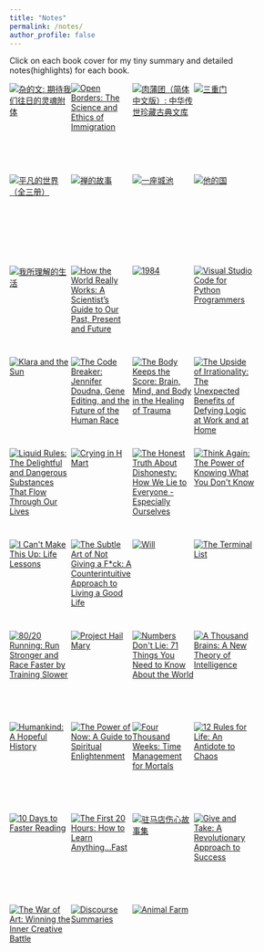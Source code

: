 ```yaml
---
title: "Notes"
permalink: /notes/
author_profile: false
---
```



Click on each book cover for my tiny summary and detailed notes(highlights) for each book. 


<!-- # 2022 -->

<!-- 

Put the newer one on top so that it will be in the same order as the Goodreads order. 

Read before 2022
----------------
Currently, two issues: 1) I don't see the static link for all books beyond the first 20 books; 2) Not sure how to display different years in this page. 

For issue 1). I can copy paste the link in the javascript part to get the complete list and save it to _notes.html. use print() in python to clean those escape strings. Save it to _notes_processed.html. Now I can use it to get all the books I want. Replace the picture size to the one used here: _S\w\d\d_ -> _SX98_

--------------------------------------------------
130 books on Aug 15, 2022 in _notes_processed.html
--------------------------------------------------

Updated Nov 1, 2022
/notes/the-war-of-art
/notes/肉蒲团
/notes/杂的文
/notes/open-borders

Updated Oct 13, 2022
- use grammarly to clean all my notes summary that had not been edited. 

It might be ok just to use grammarly to polish my writing

On Oct 13, 2022
/notes/first20hours
/notes/10-days-to-faster-reading
/notes/一座城池
/notes/禅的故事
/notes/animal-farm
/notes/驻马店伤心故事集
/notes/平凡的世界
/notes/三重门
/notes/give-and-take

Updated Aug 15, 2022
/notes/discourse-summaries

2022 Aug 
-----------

/notes/我所理解的生活
/notes/他的国
/notes/how-the-world-really-works

2022 july 
-----------

/notes/klara-and-the-sun
/notes/visual-studio-code-for-python-programmers
/notes/1984

2022 june 
-----------
/notes/the-upside-of-irrationality
/notes/the-body-keeps-the-score
/notes/the-code-breaker

2022 may 
-----------
/notes/crying-in-h-mart
/notes/liquid-rules


Edited Below
=============

2022 april 
-----------

/notes/think-again
/notes/i-can't-make-this-up
/notes/honest-truth
----------------------------------------
[Will - by Will Smith](/notes/will)
/notes/the-terminal-list
/notes/will
/notes/80_20-running
/notes/project-hail-mary
/notes/four-thousand-weeks.md
/notes/the-subtle-art-of-not-giving-a-f*ck

--------------------------------------------------------------------------------
1. [Numbers Don't Lie - by Vaclav Smil](/notes/numbers-don't-lie)

1. [A Thousand Brains - by Jeff Hawkins](/notes/a-thousand-brains)

1. [Humankind - by Rutger Bregman](/notes/humankind)

1. [The Power of Now - by Eckhart Tolle](/notes/the-power-of-now)

1. [12 Rules for Life - by Jordan B. Peterson](/notes/12-rules-for-life)


 -->

<style type="text/css" media="screen">
.gr_grid_container {
    /* customize grid container div here. eg: width: 500px; */
}

.gr_grid_book_container {
    /* customize book cover container div here */
    float: left;
    width: 108px;
    height: 160px;
    /* width: 147px;
    height: 240px; */
    padding: 0px 0px;
    overflow: hidden;
}
</style>


  <div class="gr_grid_container">
    <div class="gr_grid_book_container"><a title="杂的文: 期待我们往日的灵魂附体" rel="nofollow" href="/notes/杂的文"><img alt="杂的文: 期待我们往日的灵魂附体" border="0" src="https://i.gr-assets.com/images/S/compressed.photo.goodreads.com/books/1386913339l/19408348._SX98_.jpg" /></a> </div>
    <div class="gr_grid_book_container"><a title="Open Borders: The Science and Ethics of Immigration" rel="nofollow" href="/notes/open-borders"><img alt="Open Borders: The Science and Ethics of Immigration" border="0" src="https://i.gr-assets.com/images/S/compressed.photo.goodreads.com/books/1553580474l/42867903._SX98_.jpg" /></a> </div>
    <div class="gr_grid_book_container"><a title="肉蒲团（简体中文版）: 中华传世珍藏古典文库" rel="nofollow" href="/notes/肉蒲团"><img alt="肉蒲团（简体中文版）: 中华传世珍藏古典文库" border="0" src="https://i.gr-assets.com/images/S/compressed.photo.goodreads.com/books/1522092058l/39603749._SX98_.jpg" /></a> </div>
    <div class="gr_grid_book_container"><a title="三重门" rel="nofollow" href="/notes/三重门"><img alt="三重门" border="0" src="https://i.gr-assets.com/images/S/compressed.photo.goodreads.com/books/1360152266l/6514080._SX98_.jpg" /></a></div>
    <div class="gr_grid_book_container"><a title="平凡的世界（全三册）" rel="nofollow" href="/notes/平凡的世界"><img alt="平凡的世界（全三册）" border="0" src="https://i.gr-assets.com/images/S/compressed.photo.goodreads.com/books/1629938607l/12638370._SX98_.jpg" /></a></div>
    <div class="gr_grid_book_container"><a title="禅的故事(易中天说禅：半小时走进禅的前世今生。阐释禅之美、禅之奥。)" rel="nofollow" href="/notes/禅的故事"><img alt="禅的故事" border="0" src="https://i.gr-assets.com/images/S/compressed.photo.goodreads.com/books/1536598519l/41788141._SX98_.jpg" /></a></div>
    <div class="gr_grid_book_container"><a title="一座城池 (韩寒文集)" rel="nofollow" href="/notes/一座城池"><img alt="一座城池" border="0" src="https://i.gr-assets.com/images/S/compressed.photo.goodreads.com/books/1385629647l/19016496._SX98_.jpg" /></a></div>
    <div class="gr_grid_book_container"><a title="他的国" rel="nofollow" href="/notes/他的国"><img alt="他的国" border="0" src="https://i.gr-assets.com/images/S/compressed.photo.goodreads.com/books/1373367257l/18171758._SX98_.jpg" /></a></div>
    <div class="gr_grid_book_container"><a title="我所理解的生活" rel="nofollow" href="/notes/我所理解的生活"><img alt="我所理解的生活" border="0" src="https://i.gr-assets.com/images/S/compressed.photo.goodreads.com/books/1385654751l/19024336._SX98_.jpg" /></a></div>
    <div class="gr_grid_book_container"><a title="How the World Really Works: A Scientist’s Guide to Our Past, Present and Future" rel="nofollow" href="/notes/how-the-world-really-works"><img alt="How the World Really Works: A Scientist’s Guide to Our Past, Present and Future" border="0" src="https://i.gr-assets.com/images/S/compressed.photo.goodreads.com/books/1641444915l/56587388._SX98_.jpg" /></a></div>
    <div class="gr_grid_book_container"><a title="1984" rel="nofollow" href="/notes/1984"><img alt="1984" border="0" src="https://i.gr-assets.com/images/S/compressed.photo.goodreads.com/books/1532714506l/40961427._SX98_.jpg" /></a> </div>
    <div class="gr_grid_book_container"><a title="Visual Studio Code for Python Programmers" rel="nofollow" href="/notes/visual-studio-code-for-python-programmers"><img alt="Visual Studio Code for Python Programmers" border="0" src="https://i.gr-assets.com/images/S/compressed.photo.goodreads.com/books/1623118657l/55895023._SX98_.jpg" /></a> </div>
    <div class="gr_grid_book_container"><a title="Klara and the Sun" rel="nofollow" href="/notes/klara-and-the-sun"><img alt="Klara and the Sun" border="0" src="https://i.gr-assets.com/images/S/compressed.photo.goodreads.com/books/1603206535l/54120408._SX98_.jpg" /></a> </div>
    <div class="gr_grid_book_container"><a title="The Code Breaker: Jennifer Doudna, Gene Editing, and the Future of the Human Race" rel="nofollow" href="/notes/the-code-breaker"><img alt="The Code Breaker: Jennifer Doudna, Gene Editing, and the Future of the Human Race" border="0" src="https://i.gr-assets.com/images/S/compressed.photo.goodreads.com/books/1610894755l/54968118._SX98_.jpg" /></a> </div>
    <div class="gr_grid_book_container"><a title="The Body Keeps the Score: Brain, Mind, and Body in the Healing of Trauma" rel="nofollow" href="/notes/the-body-keeps-the-score"><img alt="The Body Keeps the Score: Brain, Mind, and Body in the Healing of Trauma" border="0" src="https://i.gr-assets.com/images/S/compressed.photo.goodreads.com/books/1594559067l/18693771._SX98_.jpg" /></a> </div>
    <div class="gr_grid_book_container"><a title="The Upside of Irrationality: The Unexpected Benefits of Defying Logic at Work and at Home" rel="nofollow" href="/notes/the-upside-of-irrationality"><img alt="The Upside of Irrationality: The Unexpected Benefits of Defying Logic at Work and at Home" border="0" src="https://i.gr-assets.com/images/S/compressed.photo.goodreads.com/books/1268511997l/7815744._SX98_.jpg" /></a> </div>
    <div class="gr_grid_book_container"><a title="Liquid Rules: The Delightful and Dangerous Substances That Flow Through Our Lives" rel="nofollow" href="/notes/liquid-rules"><img alt="Liquid Rules: The Delightful and Dangerous Substances That Flow Through Our Lives" border="0" src="https://i.gr-assets.com/images/S/compressed.photo.goodreads.com/books/1519637292l/35721140._SX98_.jpg" /></a> </div>
    <div class="gr_grid_book_container"><a title="Crying in H Mart" rel="nofollow" href="/notes/crying-in-h-mart"><img alt="Crying in H Mart" border="0" src="https://i.gr-assets.com/images/S/compressed.photo.goodreads.com/books/1601937850l/54814676._SX98_.jpg" /></a> </div>
    <div class="gr_grid_book_container"><a title="The Honest Truth About Dishonesty: How We Lie to Everyone - Especially Ourselves" rel="nofollow" href="/notes/honest-truth"><img alt="The Honest Truth About Dishonesty: How We Lie to Everyone - Especially Ourselves" border="0" src="https://i.gr-assets.com/images/S/compressed.photo.goodreads.com/books/1331070373l/13426114._SX98_.jpg" /></a></div>
    <div class="gr_grid_book_container"><a title="Think Again: The Power of Knowing What You Don't Know" rel="nofollow" href="/notes/think-again"><img alt="Think Again: The Power of Knowing What You Don't Know" border="0" src="https://i.gr-assets.com/images/S/compressed.photo.goodreads.com/books/1602574232l/55539565._SX98_.jpg" /></a></div>
    <div class="gr_grid_book_container"><a title="I Can't Make This Up: Life Lessons" rel="nofollow" href="/notes/i-can't-make-this-up"><img alt="I Can't Make This Up: Life Lessons" border="0" src="https://i.gr-assets.com/images/S/compressed.photo.goodreads.com/books/1493503674l/33347428._SX98_.jpg" /></a></div>
    <div class="gr_grid_book_container"><a title="The Subtle Art of Not Giving a F*ck: A Counterintuitive Approach to Living a Good Life" rel="nofollow" href="/notes/the-subtle-art-of-not-giving-a-f*ck"><img alt="The Subtle Art of Not Giving a F*ck: A Counterintuitive Approach to Living a Good Life" border="0" src="https://i.gr-assets.com/images/S/compressed.photo.goodreads.com/books/1465761302l/28257707._SX98_.jpg" /></a></div>
    <div class="gr_grid_book_container"><a title="Will" rel="nofollow" href="/notes/will"><img alt="Will" border="0" src="https://i.gr-assets.com/images/S/compressed.photo.goodreads.com/books/1624126289l/58375739._SX98_.jpg" /></a></div>
    <div class="gr_grid_book_container"><a title="The Terminal List (Terminal List, #1)" rel="nofollow" href="/notes/the-terminal-list"><img alt="The Terminal List" border="0" src="https://i.gr-assets.com/images/S/compressed.photo.goodreads.com/books/1520163970l/35297106._SX98_.jpg" /></a></div>
    <div class="gr_grid_book_container"><a title="80/20 Running: Run Stronger and Race Faster by Training Slower" rel="nofollow" href="/notes/80_20-running"><img alt="80/20 Running: Run Stronger and Race Faster by Training Slower" border="0" src="https://i.gr-assets.com/images/S/compressed.photo.goodreads.com/books/1398027298l/20821042._SX98_.jpg" /></a></div>
    <div class="gr_grid_book_container"><a title="Project Hail Mary" rel="nofollow" href="/notes/project-hail-mary"><img alt="Project Hail Mary" border="0" src="https://i.gr-assets.com/images/S/compressed.photo.goodreads.com/books/1597695864l/54493401._SX98_.jpg" /></a></div>
    <div class="gr_grid_book_container"><a title="Numbers Don't Lie: 71 Things You Need to Know About the World" rel="nofollow" href="/notes/numbers-don't-lie"><img alt="Numbers Don't Lie: 71 Things You Need to Know About the World" border="0" src="https://i.gr-assets.com/images/S/compressed.photo.goodreads.com/books/1598804527l/50705179._SX98_.jpg" /></a></div>
    <div class="gr_grid_book_container"><a title="A Thousand Brains: A New Theory of Intelligence" rel="nofollow" href="/notes/a-thousand-brains"><img alt="A Thousand Brains: A New Theory of Intelligence" border="0" src="https://i.gr-assets.com/images/S/compressed.photo.goodreads.com/books/1609237769l/54503521._SX98_.jpg" /></a></div>
    <div class="gr_grid_book_container"><a title="Humankind: A Hopeful History" rel="nofollow" href="/notes/humankind"><img alt="Humankind: A Hopeful History" border="0" src="https://i.gr-assets.com/images/S/compressed.photo.goodreads.com/books/1577251406l/52879286._SX98_.jpg" /></a></div>
    <div class="gr_grid_book_container"><a title="The Power of Now: A Guide to Spiritual Enlightenment" rel="nofollow" href="/notes/the-power-of-now"><img alt="The Power of Now: A Guide to Spiritual Enlightenment" border="0" src="https://i.gr-assets.com/images/S/compressed.photo.goodreads.com/books/1386925535l/6708._SX98_.jpg" /></a></div>
    <div class="gr_grid_book_container"><a title="Four Thousand Weeks: Time Management for Mortals" rel="nofollow" href="/notes/four-thousand-weeks"><img alt="Four Thousand Weeks: Time Management for Mortals" border="0" src="https://i.gr-assets.com/images/S/compressed.photo.goodreads.com/books/1627425434l/54785515._SX98_.jpg" /></a></div>
    <div class="gr_grid_book_container"><a title="12 Rules for Life: An Antidote to Chaos" rel="nofollow" href="/notes/12-rules-for-life"><img alt="12 Rules for Life: An Antidote to Chaos" border="0" src="https://i.gr-assets.com/images/S/compressed.photo.goodreads.com/books/1512705866l/30257963._SX98_.jpg" /></a></div>
    <div class="gr_grid_book_container"><a title="10 Days to Faster Reading" rel="nofollow" href="/notes/10-days-to-faster-reading"><img alt="10 Days to Faster Reading" border="0" src="https://i.gr-assets.com/images/S/compressed.photo.goodreads.com/books/1441860089l/227552._SX98_.jpg" /></a></div>
    <div class="gr_grid_book_container"><a title="The First 20 Hours: How to Learn Anything...Fast" rel="nofollow" href="/notes/first20hours"><img alt="The First 20 Hours: How to Learn Anything...Fast" border="0" src="https://i.gr-assets.com/images/S/compressed.photo.goodreads.com/books/1364771935l/16158493._SX98_.jpg" /></a></div>
    <div class="gr_grid_book_container"><a title="驻马店伤心故事集" rel="nofollow" href="/notes/驻马店伤心故事集"><img alt="驻马店伤心故事集" border="0" src="https://i.gr-assets.com/images/S/compressed.photo.goodreads.com/books/1538612328l/42142336._SX98_.jpg" /></a></div>
    <div class="gr_grid_book_container"><a title="Give and Take: A Revolutionary Approach to Success" rel="nofollow" href="/notes/give-and-take"><img alt="Give and Take: A Revolutionary Approach to Success" border="0" src="https://i.gr-assets.com/images/S/compressed.photo.goodreads.com/books/1356136579l/16158498._SX98_.jpg" /></a></div>
<!--     <div class="gr_grid_book_container"><a title="Atomic Habits: An Easy &amp; Proven Way to Build Good Habits &amp; Break Bad Ones" rel="nofollow" href="https://www.goodreads.com/review/show/4363062287?utm_medium=api&amp;utm_source=grid_widget"><img alt="Atomic Habits: An Easy &amp; Proven Way to Build Good Habits &amp; Break Bad Ones" border="0" src="https://i.gr-assets.com/images/S/compressed.photo.goodreads.com/books/1655988385l/40121378._SX98_.jpg" /></a></div> -->
<!--     <div class="gr_grid_book_container"><a title="1000 Years of Joys and Sorrows: A Memoir" rel="nofollow" href="https://www.goodreads.com/review/show/4345277958?utm_medium=api&amp;utm_source=grid_widget"><img alt="1000 Years of Joys and Sorrows: A Memoir" border="0" src="https://i.gr-assets.com/images/S/compressed.photo.goodreads.com/books/1629112907l/57423429._SX98_.jpg" /></a></div> -->
<!--     <div class="gr_grid_book_container"><a title="Can't Hurt Me: Master Your Mind and Defy the Odds" rel="nofollow" href="https://www.goodreads.com/review/show/4240150534?utm_medium=api&amp;utm_source=grid_widget"><img alt="Can't Hurt Me: Master Your Mind and Defy the Odds" border="0" src="https://i.gr-assets.com/images/S/compressed.photo.goodreads.com/books/1536184191l/41721428._SX98_.jpg" /></a></div> -->
<!--     <div class="gr_grid_book_container"><a title="Influence: The Psychology of Persuasion" rel="nofollow" href="https://www.goodreads.com/review/show/4162774474?utm_medium=api&amp;utm_source=grid_widget"><img alt="Influence: The Psychology of Persuasion" border="0" src="https://i.gr-assets.com/images/S/compressed.photo.goodreads.com/books/1391026083l/28815._SX98_.jpg" /></a></div> -->
<!--     <div class="gr_grid_book_container"><a title="Stories of Your Life and Others" rel="nofollow" href="https://www.goodreads.com/review/show/4053548042?utm_medium=api&amp;utm_source=grid_widget"><img alt="Stories of Your Life and Others" border="0" src="https://i.gr-assets.com/images/S/compressed.photo.goodreads.com/books/1356138316l/223380._SX98_.jpg" /></a></div> -->
<!--     <div class="gr_grid_book_container"><a title="The School of Life: An Emotional Education" rel="nofollow" href="https://www.goodreads.com/review/show/4121710706?utm_medium=api&amp;utm_source=grid_widget"><img alt="The School of Life: An Emotional Education" border="0" src="https://i.gr-assets.com/images/S/compressed.photo.goodreads.com/books/1568273715l/43264830._SX98_.jpg" /></a></div> -->
<!--     <div class="gr_grid_book_container"><a title="Outliers: The Story of Success" rel="nofollow" href="https://www.goodreads.com/review/show/2822582309?utm_medium=api&amp;utm_source=grid_widget"><img alt="Outliers: The Story of Success" border="0" src="https://i.gr-assets.com/images/S/compressed.photo.goodreads.com/books/1344266315l/3228917._SX98_.jpg" /></a></div> -->
<!--     <div class="gr_grid_book_container"><a title="Think Like a Monk: Train Your Mind for Peace and Purpose Every Day" rel="nofollow" href="https://www.goodreads.com/review/show/4246485945?utm_medium=api&amp;utm_source=grid_widget"><img alt="Think Like a Monk: Train Your Mind for Peace and Purpose Every Day" border="0" src="https://i.gr-assets.com/images/S/compressed.photo.goodreads.com/books/1600432716l/51942513._SX98_.jpg" /></a></div> -->
<!--     <div class="gr_grid_book_container"><a title="Poor Charlie's Almanack: The Wit and Wisdom of Charles T. Munger" rel="nofollow" href="https://www.goodreads.com/review/show/3079013775?utm_medium=api&amp;utm_source=grid_widget"><img alt="Poor Charlie's Almanack: The Wit and Wisdom of Charles T. Munger" border="0" src="https://i.gr-assets.com/images/S/compressed.photo.goodreads.com/books/1387744370l/944652._SX98_.jpg" /></a></div> -->
<!--     <div class="gr_grid_book_container"><a title="Rich Dad, Poor Dad" rel="nofollow" href="https://www.goodreads.com/review/show/4129652508?utm_medium=api&amp;utm_source=grid_widget"><img alt="Rich Dad, Poor Dad" border="0" src="https://i.gr-assets.com/images/S/compressed.photo.goodreads.com/books/1388211242l/69571._SX98_.jpg" /></a></div> -->
<!--     <div class="gr_grid_book_container"><a title="The Greatest Salesman in the World" rel="nofollow" href="https://www.goodreads.com/review/show/3856191568?utm_medium=api&amp;utm_source=grid_widget"><img alt="The Greatest Salesman in the World" border="0" src="https://i.gr-assets.com/images/S/compressed.photo.goodreads.com/books/1631968328l/356896._SX98_.jpg" /></a></div> -->
<!--     <div class="gr_grid_book_container"><a title="How to Think More About Sex" rel="nofollow" href="https://www.goodreads.com/review/show/4113872608?utm_medium=api&amp;utm_source=grid_widget"><img alt="How to Think More About Sex" border="0" src="https://i.gr-assets.com/images/S/compressed.photo.goodreads.com/books/1339001940l/13696016._SX98_.jpg" /></a></div> -->
    <div class="gr_grid_book_container"><a title="The War of Art: Winning the Inner Creative Battle" rel="nofollow" href="/notes/the-war-of-art"><img alt="The War of Art: Winning the Inner Creative Battle" border="0" src="https://i.gr-assets.com/images/S/compressed.photo.goodreads.com/books/1574272133l/1319._SX98_.jpg" /></a></div>
<!--     <div class="gr_grid_book_container"><a title="The Emperor of All Maladies: A Biography of Cancer" rel="nofollow" href="https://www.goodreads.com/review/show/3847909815?utm_medium=api&amp;utm_source=grid_widget"><img alt="The Emperor of All Maladies: A Biography of Cancer" border="0" src="https://i.gr-assets.com/images/S/compressed.photo.goodreads.com/books/1280771091l/7170627._SX98_.jpg" /></a></div> -->
<!--     <div class="gr_grid_book_container"><a title="Open" rel="nofollow" href="https://www.goodreads.com/review/show/3123025281?utm_medium=api&amp;utm_source=grid_widget"><img alt="Open" border="0" src="https://i.gr-assets.com/images/S/compressed.photo.goodreads.com/books/1320520930l/6480781._SX98_.jpg" /></a></div> -->
<!--     <div class="gr_grid_book_container"><a title="丰乳肥臀" rel="nofollow" href="https://www.goodreads.com/review/show/3977121037?utm_medium=api&amp;utm_source=grid_widget"><img alt="丰乳肥臀" border="0" src="https://i.gr-assets.com/images/S/compressed.photo.goodreads.com/books/1385300316l/18928476._SX98_.jpg" /></a></div> -->
<!--     <div class="gr_grid_book_container"><a title="围城" rel="nofollow" href="https://www.goodreads.com/review/show/3944610225?utm_medium=api&amp;utm_source=grid_widget"><img alt="围城" border="0" src="https://i.gr-assets.com/images/S/compressed.photo.goodreads.com/books/1551882097l/29847852._SX98_.jpg" /></a></div> -->
<!--     <div class="gr_grid_book_container"><a title="边城" rel="nofollow" href="https://www.goodreads.com/review/show/3902312525?utm_medium=api&amp;utm_source=grid_widget"><img alt="边城" border="0" src="https://i.gr-assets.com/images/S/compressed.photo.goodreads.com/books/1385595066l/19010215._SX98_.jpg" /></a></div> -->
<!--     <div class="gr_grid_book_container"><a title="The TB12 Method: How to Achieve a Lifetime of Sustained Peak Performance" rel="nofollow" href="https://www.goodreads.com/review/show/3886278283?utm_medium=api&amp;utm_source=grid_widget"><img alt="The TB12 Method: How to Achieve a Lifetime of Sustained Peak Performance" border="0" src="https://i.gr-assets.com/images/S/compressed.photo.goodreads.com/books/1505829459l/35612723._SX98_.jpg" /></a></div> -->
<!--     <div class="gr_grid_book_container"><a title="增广贤文" rel="nofollow" href="https://www.goodreads.com/review/show/3874670139?utm_medium=api&amp;utm_source=grid_widget"><img alt="增广贤文" border="0" src="https://i.gr-assets.com/images/S/compressed.photo.goodreads.com/books/1385567034l/19003933._SX98_.jpg" /></a></div> -->
<!--     <div class="gr_grid_book_container"><a title="金瓶梅（崇祯本·完整版）（精心校对·排版简洁）（套装两册）" rel="nofollow" href="https://www.goodreads.com/review/show/3866811635?utm_medium=api&amp;utm_source=grid_widget"><img alt="金瓶梅（崇祯本·完整版）（精心校对·排版简洁）（套装两册）" border="0" src="https://i.gr-assets.com/images/S/compressed.photo.goodreads.com/books/1515154787l/37832172._SX98_.jpg" /></a></div> -->
<!--     <div class="gr_grid_book_container"><a title="Greenlights" rel="nofollow" href="https://www.goodreads.com/review/show/3811320509?utm_medium=api&amp;utm_source=grid_widget"><img alt="Greenlights" border="0" src="https://i.gr-assets.com/images/S/compressed.photo.goodreads.com/books/1604281659l/52838315._SX98_.jpg" /></a></div> -->
<!--     <div class="gr_grid_book_container"><a title="Good Economics for Hard Times: Better Answers to Our Biggest Problems" rel="nofollow" href="https://www.goodreads.com/review/show/3462016538?utm_medium=api&amp;utm_source=grid_widget"><img alt="Good Economics for Hard Times: Better Answers to Our Biggest Problems" border="0" src="https://i.gr-assets.com/images/S/compressed.photo.goodreads.com/books/1562348201l/51014619._SX98_SY75_.jpg" /></a></div> -->
<!--     <div class="gr_grid_book_container"><a title="&quot;Surely You're Joking, Mr. Feynman!&quot;: Adventures of a Curious Character" rel="nofollow" href="https://www.goodreads.com/review/show/3811152084?utm_medium=api&amp;utm_source=grid_widget"><img alt="&quot;Surely You're Joking, Mr. Feynman!&quot;: Adventures of a Curious Character" border="0" src="https://i.gr-assets.com/images/S/compressed.photo.goodreads.com/books/1504936953l/35167685._SX98_.jpg" /></a></div> -->
<!--     <div class="gr_grid_book_container"><a title="活着 (余华作品)" rel="nofollow" href="https://www.goodreads.com/review/show/3791390629?utm_medium=api&amp;utm_source=grid_widget"><img alt="活着" border="0" src="https://i.gr-assets.com/images/S/compressed.photo.goodreads.com/books/1458534471l/29564310._SX98_.jpg" /></a></div> -->
<!--     <div class="gr_grid_book_container"><a title="A Promised Land" rel="nofollow" href="https://www.goodreads.com/review/show/3779014527?utm_medium=api&amp;utm_source=grid_widget"><img alt="A Promised Land" border="0" src="https://i.gr-assets.com/images/S/compressed.photo.goodreads.com/books/1600357110l/55361205._SX98_.jpg" /></a></div> -->
<!--     <div class="gr_grid_book_container"><a title="Bird by Bird: Some Instructions on Writing and Life" rel="nofollow" href="https://www.goodreads.com/review/show/3000686291?utm_medium=api&amp;utm_source=grid_widget"><img alt="Bird by Bird: Some Instructions on Writing and Life" border="0" src="https://i.gr-assets.com/images/S/compressed.photo.goodreads.com/books/1631772636l/12543._SX98_.jpg" /></a></div> -->
<!--     <div class="gr_grid_book_container"><a title="The Magic of Thinking Big" rel="nofollow" href="https://www.goodreads.com/review/show/3592473918?utm_medium=api&amp;utm_source=grid_widget"><img alt="The Magic of Thinking Big" border="0" src="https://i.gr-assets.com/images/S/compressed.photo.goodreads.com/books/1404632064l/759945._SX98_.jpg" /></a></div> -->
<!--     <div class="gr_grid_book_container"><a title="The Diamond Sutra" rel="nofollow" href="https://www.goodreads.com/review/show/3535785698?utm_medium=api&amp;utm_source=grid_widget"><img alt="The Diamond Sutra" border="0" src="https://i.gr-assets.com/images/S/compressed.photo.goodreads.com/books/1388361143l/144254._SX98_.jpg" /></a></div> -->
<!--     <div class="gr_grid_book_container"><a title="The Heart Sutra" rel="nofollow" href="https://www.goodreads.com/review/show/3535786777?utm_medium=api&amp;utm_source=grid_widget"><img alt="The Heart Sutra" border="0" src="https://i.gr-assets.com/images/S/compressed.photo.goodreads.com/books/1438830733l/325115._SX98_.jpg" /></a></div> -->
<!--     <div class="gr_grid_book_container"><a title="A Concise Guide to Macroeconomics" rel="nofollow" href="https://www.goodreads.com/review/show/3354557924?utm_medium=api&amp;utm_source=grid_widget"><img alt="A Concise Guide to Macroeconomics" border="0" src="https://i.gr-assets.com/images/S/compressed.photo.goodreads.com/books/1351663820l/464415._SX98_.jpg" /></a></div> -->
<!--     <div class="gr_grid_book_container"><a title="Money Walks 会走路的钱（下）: 普通人家十年一千万理财实录" rel="nofollow" href="https://www.goodreads.com/review/show/3291673316?utm_medium=api&amp;utm_source=grid_widget"><img alt="Money Walks 会走路的钱（下）: 普通人家十年一千万理财实录" border="0" src="https://i.gr-assets.com/images/S/compressed.photo.goodreads.com/books/1580682608l/50914453._SX98_.jpg" /></a></div> -->
<!--     <div class="gr_grid_book_container"><a title="Money Walks 会走路的钱（上）: 普通人家十年一千万理财实录" rel="nofollow" href="https://www.goodreads.com/review/show/3291672262?utm_medium=api&amp;utm_source=grid_widget"><img alt="Money Walks 会走路的钱（上）: 普通人家十年一千万理财实录" border="0" src="https://i.gr-assets.com/images/S/compressed.photo.goodreads.com/books/1580682629l/50914465._SX98_.jpg" /></a></div> -->
<!--     <div class="gr_grid_book_container"><a title="Nonviolent Communication: A Language of Life" rel="nofollow" href="https://www.goodreads.com/review/show/3252494155?utm_medium=api&amp;utm_source=grid_widget"><img alt="Nonviolent Communication: A Language of Life" border="0" src="https://i.gr-assets.com/images/S/compressed.photo.goodreads.com/books/1386925124l/71730._SX98_.jpg" /></a></div> -->
<!--     <div class="gr_grid_book_container"><a title="Will My Cat Eat My Eyeballs? Big Questions from Tiny Mortals About Death" rel="nofollow" href="https://www.goodreads.com/review/show/3229850753?utm_medium=api&amp;utm_source=grid_widget"><img alt="Will My Cat Eat My Eyeballs? Big Questions from Tiny Mortals About Death" border="0" src="https://i.gr-assets.com/images/S/compressed.photo.goodreads.com/books/1554396038l/43785830._SX98_.jpg" /></a></div> -->
<!--     <div class="gr_grid_book_container"><a title="Humans of New York: Stories" rel="nofollow" href="https://www.goodreads.com/review/show/3183103882?utm_medium=api&amp;utm_source=grid_widget"><img alt="Humans of New York: Stories" border="0" src="https://i.gr-assets.com/images/S/compressed.photo.goodreads.com/books/1430176879l/24019187._SX98_.jpg" /></a></div> -->
<!--     <div class="gr_grid_book_container"><a title="Humans of New York" rel="nofollow" href="https://www.goodreads.com/review/show/3085043595?utm_medium=api&amp;utm_source=grid_widget"><img alt="Humans of New York" border="0" src="https://i.gr-assets.com/images/S/compressed.photo.goodreads.com/books/1384184910l/17287009._SX98_.jpg" /></a></div> -->
<!--     <div class="gr_grid_book_container"><a title="Tribe of Mentors: Short Life Advice from the Best in the World" rel="nofollow" href="https://www.goodreads.com/review/show/3085343205?utm_medium=api&amp;utm_source=grid_widget"><img alt="Tribe of Mentors: Short Life Advice from the Best in the World" border="0" src="https://i.gr-assets.com/images/S/compressed.photo.goodreads.com/books/1504838177l/36200111._SX98_.jpg" /></a></div> -->
<!--     <div class="gr_grid_book_container"><a title="Meditations" rel="nofollow" href="https://www.goodreads.com/review/show/3056500102?utm_medium=api&amp;utm_source=grid_widget"><img alt="Meditations" border="0" src="https://i.gr-assets.com/images/S/compressed.photo.goodreads.com/books/1421618636l/30659._SX98_.jpg" /></a></div> -->
<!--     <div class="gr_grid_book_container"><a title="Bad Blood: Secrets and Lies in a Silicon Valley Startup" rel="nofollow" href="https://www.goodreads.com/review/show/2633736063?utm_medium=api&amp;utm_source=grid_widget"><img alt="Bad Blood: Secrets and Lies in a Silicon Valley Startup" border="0" src="https://i.gr-assets.com/images/S/compressed.photo.goodreads.com/books/1523311515l/37976541._SX98_.jpg" /></a></div> -->
<!--     <div class="gr_grid_book_container"><a title="Digital Minimalism: Choosing a Focused Life in a Noisy World" rel="nofollow" href="https://www.goodreads.com/review/show/2879917246?utm_medium=api&amp;utm_source=grid_widget"><img alt="Digital Minimalism: Choosing a Focused Life in a Noisy World" border="0" src="https://i.gr-assets.com/images/S/compressed.photo.goodreads.com/books/1549433350l/40672036._SX98_.jpg" /></a></div> -->
<!--     <div class="gr_grid_book_container"><a title="Becoming" rel="nofollow" href="https://www.goodreads.com/review/show/2873866846?utm_medium=api&amp;utm_source=grid_widget"><img alt="Becoming" border="0" src="https://i.gr-assets.com/images/S/compressed.photo.goodreads.com/books/1528206996l/38746485._SX98_.jpg" /></a></div> -->
<!--     <div class="gr_grid_book_container"><a title="The Noble Eightfold Path: Way to the End of Suffering" rel="nofollow" href="https://www.goodreads.com/review/show/2866199956?utm_medium=api&amp;utm_source=grid_widget"><img alt="The Noble Eightfold Path: Way to the End of Suffering" border="0" src="https://i.gr-assets.com/images/S/compressed.photo.goodreads.com/books/1328838260l/973368._SX98_.jpg" /></a></div> -->
<!--     <div class="gr_grid_book_container"><a title="Deep Work: Rules for Focused Success in a Distracted World" rel="nofollow" href="https://www.goodreads.com/review/show/2236967388?utm_medium=api&amp;utm_source=grid_widget"><img alt="Deep Work: Rules for Focused Success in a Distracted World" border="0" src="https://i.gr-assets.com/images/S/compressed.photo.goodreads.com/books/1447957962l/25744928._SX98_.jpg" /></a></div> -->
<!--     <div class="gr_grid_book_container"><a title="How to Be a Bawse: A Guide to Conquering Life" rel="nofollow" href="https://www.goodreads.com/review/show/2204742380?utm_medium=api&amp;utm_source=grid_widget"><img alt="How to Be a Bawse: A Guide to Conquering Life" border="0" src="https://i.gr-assets.com/images/S/compressed.photo.goodreads.com/books/1475608021l/31202835._SX98_.jpg" /></a></div> -->
<!--     <div class="gr_grid_book_container"><a title="Educated" rel="nofollow" href="https://www.goodreads.com/review/show/2615266788?utm_medium=api&amp;utm_source=grid_widget"><img alt="Educated" border="0" src="https://i.gr-assets.com/images/S/compressed.photo.goodreads.com/books/1506026635l/35133922._SX98_.jpg" /></a></div> -->
<!--     <div class="gr_grid_book_container"><a title="I'll Be Gone in the Dark" rel="nofollow" href="https://www.goodreads.com/review/show/2615215068?utm_medium=api&amp;utm_source=grid_widget"><img alt="I'll Be Gone in the Dark" border="0" src="https://i.gr-assets.com/images/S/compressed.photo.goodreads.com/books/1499177121l/35271190._SX98_.jpg" /></a></div> --> 
    <div class="gr_grid_book_container"><a title="Discourse Summaries" rel="nofollow" href="/notes/discourse-summaries"><img alt="Discourse Summaries" border="0" src="https://i.gr-assets.com/images/S/compressed.photo.goodreads.com/books/1348456310l/1263497._SX98_.jpg" /></a></div>
<!--     <div class="gr_grid_book_container"><a title="Mostly Harmless Econometrics: An Empiricist's Companion" rel="nofollow" href="https://www.goodreads.com/review/show/2686646765?utm_medium=api&amp;utm_source=grid_widget"><img alt="Mostly Harmless Econometrics: An Empiricist's Companion" border="0" src="https://i.gr-assets.com/images/S/compressed.photo.goodreads.com/books/1347325339l/3388277._SX98_.jpg" /></a></div> -->
<!--     <div class="gr_grid_book_container"><a title="Age of Ambition: Chasing Fortune, Truth, and Faith in the New China" rel="nofollow" href="https://www.goodreads.com/review/show/2635391500?utm_medium=api&amp;utm_source=grid_widget"><img alt="Age of Ambition: Chasing Fortune, Truth, and Faith in the New China" border="0" src="https://i.gr-assets.com/images/S/compressed.photo.goodreads.com/books/1418113377l/18490568._SX98_.jpg" /></a></div> -->
<!--     <div class="gr_grid_book_container"><a title="The Mamba Mentality: How I Play" rel="nofollow" href="https://www.goodreads.com/review/show/2634978896?utm_medium=api&amp;utm_source=grid_widget"><img alt="The Mamba Mentality: How I Play" border="0" src="https://i.gr-assets.com/images/S/compressed.photo.goodreads.com/books/1527633702l/40230101._SX98_.jpg" /></a></div> -->
<!--     <div class="gr_grid_book_container"><a title="Leonardo da Vinci" rel="nofollow" href="https://www.goodreads.com/review/show/2155874221?utm_medium=api&amp;utm_source=grid_widget"><img alt="Leonardo da Vinci" border="0" src="https://i.gr-assets.com/images/S/compressed.photo.goodreads.com/books/1523543570l/34684622._SX98_.jpg" /></a></div> -->
<!--     <div class="gr_grid_book_container"><a title="The Selfish Gene" rel="nofollow" href="https://www.goodreads.com/review/show/2202965562?utm_medium=api&amp;utm_source=grid_widget"><img alt="The Selfish Gene" border="0" src="https://i.gr-assets.com/images/S/compressed.photo.goodreads.com/books/1366758096l/61535._SX98_.jpg" /></a></div> -->
<!--     <div class="gr_grid_book_container"><a title="21 Lessons for the 21st Century" rel="nofollow" href="https://www.goodreads.com/review/show/2571611322?utm_medium=api&amp;utm_source=grid_widget"><img alt="21 Lessons for the 21st Century" border="0" src="https://i.gr-assets.com/images/S/compressed.photo.goodreads.com/books/1564577305l/38820046._SX98_.jpg" /></a></div> -->
<!--     <div class="gr_grid_book_container"><a title="The Innovators: How a Group of Hackers, Geniuses and Geeks Created the Digital Revolution" rel="nofollow" href="https://www.goodreads.com/review/show/2447582396?utm_medium=api&amp;utm_source=grid_widget"><img alt="The Innovators: How a Group of Hackers, Geniuses and Geeks Created the Digital Revolution" border="0" src="https://i.gr-assets.com/images/S/compressed.photo.goodreads.com/books/1410191571l/21856367._SX98_.jpg" /></a></div> -->
<!--     <div class="gr_grid_book_container"><a title="Benjamin Franklin: An American Life" rel="nofollow" href="https://www.goodreads.com/review/show/2004938059?utm_medium=api&amp;utm_source=grid_widget"><img alt="Benjamin Franklin: An American Life" border="0" src="https://i.gr-assets.com/images/S/compressed.photo.goodreads.com/books/1630510455l/10883._SX98_.jpg" /></a></div> -->
<!--     <div class="gr_grid_book_container"><a title="Einstein: His Life and Universe" rel="nofollow" href="https://www.goodreads.com/review/show/2004938022?utm_medium=api&amp;utm_source=grid_widget"><img alt="Einstein: His Life and Universe" border="0" src="https://i.gr-assets.com/images/S/compressed.photo.goodreads.com/books/1328011405l/10884._SX98_.jpg" /></a></div> -->
<!--     <div class="gr_grid_book_container"><a title="Ry's Git Tutorial" rel="nofollow" href="https://www.goodreads.com/review/show/2374269648?utm_medium=api&amp;utm_source=grid_widget"><img alt="Ry's Git Tutorial" border="0" src="https://i.gr-assets.com/images/S/compressed.photo.goodreads.com/books/1437820681l/23951943._SX98_.jpg" /></a></div> -->
<!--     <div class="gr_grid_book_container"><a title="What I Talk About When I Talk About Running" rel="nofollow" href="https://www.goodreads.com/review/show/2270445830?utm_medium=api&amp;utm_source=grid_widget"><img alt="What I Talk About When I Talk About Running" border="0" src="https://i.gr-assets.com/images/S/compressed.photo.goodreads.com/books/1473397159l/2195464._SX98_.jpg" /></a></div> -->
<!--     <div class="gr_grid_book_container"><a title="Hamilton: The Revolution" rel="nofollow" href="https://www.goodreads.com/review/show/1886858437?utm_medium=api&amp;utm_source=grid_widget"><img alt="Hamilton: The Revolution" border="0" src="https://i.gr-assets.com/images/S/compressed.photo.goodreads.com/books/1473778525l/27804653._SX98_.jpg" /></a></div> -->
<!--     <div class="gr_grid_book_container"><a title="Scrappy Little Nobody" rel="nofollow" href="https://www.goodreads.com/review/show/1886853966?utm_medium=api&amp;utm_source=grid_widget"><img alt="Scrappy Little Nobody" border="0" src="https://i.gr-assets.com/images/S/compressed.photo.goodreads.com/books/1469410391l/29868610._SX98_.jpg" /></a></div> -->
<!--     <div class="gr_grid_book_container"><a title="A Life in Parts" rel="nofollow" href="https://www.goodreads.com/review/show/2230306393?utm_medium=api&amp;utm_source=grid_widget"><img alt="A Life in Parts" border="0" src="https://i.gr-assets.com/images/S/compressed.photo.goodreads.com/books/1476030398l/29868612._SX98_.jpg" /></a></div> -->
<!--     <div class="gr_grid_book_container"><a title="The Three-Body Problem (Remembrance of Earth’s Past #1)" rel="nofollow" href="https://www.goodreads.com/review/show/2227525698?utm_medium=api&amp;utm_source=grid_widget"><img alt="The Three-Body Problem" border="0" src="https://i.gr-assets.com/images/S/compressed.photo.goodreads.com/books/1415428227l/20518872._SX98_.jpg" /></a></div> -->
<!--     <div class="gr_grid_book_container"><a title="Homo Deus: A History of Tomorrow" rel="nofollow" href="https://www.goodreads.com/review/show/2218433059?utm_medium=api&amp;utm_source=grid_widget"><img alt="Homo Deus: A History of Tomorrow" border="0" src="https://i.gr-assets.com/images/S/compressed.photo.goodreads.com/books/1468760805l/31138556._SX98_.jpg" /></a></div> -->
<!--     <div class="gr_grid_book_container"><a title="Sapiens: A Brief History of Humankind" rel="nofollow" href="https://www.goodreads.com/review/show/2203268010?utm_medium=api&amp;utm_source=grid_widget"><img alt="Sapiens: A Brief History of Humankind" border="0" src="https://i.gr-assets.com/images/S/compressed.photo.goodreads.com/books/1595674533l/23692271._SX98_.jpg" /></a></div> -->
<!--     <div class="gr_grid_book_container"><a title="The Sense of Style: The Thinking Person's Guide to Writing in the 21st Century" rel="nofollow" href="https://www.goodreads.com/review/show/1569718434?utm_medium=api&amp;utm_source=grid_widget"><img alt="The Sense of Style: The Thinking Person's Guide to Writing in the 21st Century" border="0" src="https://i.gr-assets.com/images/S/compressed.photo.goodreads.com/books/1396671354l/20821371._SX98_.jpg" /></a></div> -->
    <div class="gr_grid_book_container"><a title="Animal Farm" rel="nofollow" href="/notes/animal-farm"><img alt="Animal Farm" border="0" src="https://i.gr-assets.com/images/S/compressed.photo.goodreads.com/books/1424037542l/7613._SX98_.jpg" /></a></div>
<!--     <div class="gr_grid_book_container"><a title="Hold Me Tight: Seven Conversations for a Lifetime of Love" rel="nofollow" href="https://www.goodreads.com/review/show/2152941033?utm_medium=api&amp;utm_source=grid_widget"><img alt="Hold Me Tight: Seven Conversations for a Lifetime of Love" border="0" src="https://i.gr-assets.com/images/S/compressed.photo.goodreads.com/books/1390365978l/2153780._SX98_.jpg" /></a></div> -->
<!--     <div class="gr_grid_book_container"><a title="Daniel's Running Formula" rel="nofollow" href="https://www.goodreads.com/review/show/1995986957?utm_medium=api&amp;utm_source=grid_widget"><img alt="Daniel's Running Formula" border="0" src="https://i.gr-assets.com/images/S/compressed.photo.goodreads.com/books/1403170742l/17862121._SX98_.jpg" /></a></div> -->
<!--     <div class="gr_grid_book_container"><a title="American Born Chinese" rel="nofollow" href="https://www.goodreads.com/review/show/1995990461?utm_medium=api&amp;utm_source=grid_widget"><img alt="American Born Chinese" border="0" src="https://i.gr-assets.com/images/S/compressed.photo.goodreads.com/books/1317066615l/118944._SX98_.jpg" /></a></div> -->
<!--     <div class="gr_grid_book_container"><a title="Steve Jobs" rel="nofollow" href="https://www.goodreads.com/review/show/1995989326?utm_medium=api&amp;utm_source=grid_widget"><img alt="Steve Jobs" border="0" src="https://i.gr-assets.com/images/S/compressed.photo.goodreads.com/books/1511288482l/11084145._SX98_.jpg" /></a></div> -->
<!--     <div class="gr_grid_book_container"><a title="Long Walk to Freedom" rel="nofollow" href="https://www.goodreads.com/review/show/1995971643?utm_medium=api&amp;utm_source=grid_widget"><img alt="Long Walk to Freedom" border="0" src="https://i.gr-assets.com/images/S/compressed.photo.goodreads.com/books/1327997342l/318431._SX98_.jpg" /></a></div> -->
<!--     <div class="gr_grid_book_container"><a title="The Book of Joy: Lasting Happiness in a Changing World" rel="nofollow" href="https://www.goodreads.com/review/show/1973504771?utm_medium=api&amp;utm_source=grid_widget"><img alt="The Book of Joy: Lasting Happiness in a Changing World" border="0" src="https://i.gr-assets.com/images/S/compressed.photo.goodreads.com/books/1458496394l/29496453._SX98_.jpg" /></a></div> -->
<!--     <div class="gr_grid_book_container"><a title="When Breath Becomes Air" rel="nofollow" href="https://www.goodreads.com/review/show/1945415383?utm_medium=api&amp;utm_source=grid_widget"><img alt="When Breath Becomes Air" border="0" src="https://i.gr-assets.com/images/S/compressed.photo.goodreads.com/books/1492677644l/25899336._SX98_.jpg" /></a></div> -->
<!--     <div class="gr_grid_book_container"><a title="The Way of the Superior Man" rel="nofollow" href="https://www.goodreads.com/review/show/1925963316?utm_medium=api&amp;utm_source=grid_widget"><img alt="The Way of the Superior Man" border="0" src="https://i.gr-assets.com/images/S/compressed.photo.goodreads.com/books/1384803619l/18652400._SX98_.jpg" /></a></div> -->
<!--     <div class="gr_grid_book_container"><a title="How the Mind Works" rel="nofollow" href="https://www.goodreads.com/review/show/1925812572?utm_medium=api&amp;utm_source=grid_widget"><img alt="How the Mind Works" border="0" src="https://i.gr-assets.com/images/S/compressed.photo.goodreads.com/books/1387741747l/835623._SX98_.jpg" /></a></div> -->
<!--     <div class="gr_grid_book_container"><a title="What's Yours Is Mine: Against the Sharing Economy" rel="nofollow" href="https://www.goodreads.com/review/show/1534763029?utm_medium=api&amp;utm_source=grid_widget"><img alt="What's Yours Is Mine: Against the Sharing Economy" border="0" src="https://i.gr-assets.com/images/S/compressed.photo.goodreads.com/books/1441309729l/26220875._SX98_.jpg" /></a></div> -->
<!--     <div class="gr_grid_book_container"><a title="Born a Crime: Stories From a South African Childhood" rel="nofollow" href="https://www.goodreads.com/review/show/1887440939?utm_medium=api&amp;utm_source=grid_widget"><img alt="Born a Crime: Stories From a South African Childhood" border="0" src="https://i.gr-assets.com/images/S/compressed.photo.goodreads.com/books/1473867911l/29780253._SX98_.jpg" /></a></div> -->
<!--     <div class="gr_grid_book_container"><a title="Effective Python: 59 Specific Ways to Write Better Python" rel="nofollow" href="https://www.goodreads.com/review/show/1877191294?utm_medium=api&amp;utm_source=grid_widget"><img alt="Effective Python: 59 Specific Ways to Write Better Python" border="0" src="https://i.gr-assets.com/images/S/compressed.photo.goodreads.com/books/1422215947l/23020812._SX98_.jpg" /></a></div> -->
<!--     <div class="gr_grid_book_container"><a title="最后的耍猴人" rel="nofollow" href="https://www.goodreads.com/review/show/1859000046?utm_medium=api&amp;utm_source=grid_widget"><img alt="最后的耍猴人" border="0" src="https://i.gr-assets.com/images/S/compressed.photo.goodreads.com/books/1438157870l/26001606._SX98_.jpg" /></a></div> -->
<!--     <div class="gr_grid_book_container"><a title="Shoe Dog: A Memoir by the Creator of Nike" rel="nofollow" href="https://www.goodreads.com/review/show/1850194728?utm_medium=api&amp;utm_source=grid_widget"><img alt="Shoe Dog: A Memoir by the Creator of Nike" border="0" src="https://i.gr-assets.com/images/S/compressed.photo.goodreads.com/books/1457284880l/27220736._SX98_.jpg" /></a></div> -->
<!--     <div class="gr_grid_book_container"><a title="The Wise Heart: A Guide to the Universal Teachings of Buddhist Psychology" rel="nofollow" href="https://www.goodreads.com/review/show/1628941081?utm_medium=api&amp;utm_source=grid_widget"><img alt="The Wise Heart: A Guide to the Universal Teachings of Buddhist Psychology" border="0" src="https://i.gr-assets.com/images/S/compressed.photo.goodreads.com/books/1320528731l/6509448._SX98_.jpg" /></a></div> -->
<!--     <div class="gr_grid_book_container"><a title="The Sharing Economy: The End of Employment and the Rise of Crowd-Based Capitalism" rel="nofollow" href="https://www.goodreads.com/review/show/1715496504?utm_medium=api&amp;utm_source=grid_widget"><img alt="The Sharing Economy: The End of Employment and the Rise of Crowd-Based Capitalism" border="0" src="https://i.gr-assets.com/images/S/compressed.photo.goodreads.com/books/1462910722l/27310516._SX98_.jpg" /></a></div> -->
<!--     <div class="gr_grid_book_container"><a title="Breaking the Cycle: Free Yourself from Sex Addiction, Porn Obsession, and Shame" rel="nofollow" href="https://www.goodreads.com/review/show/1822522298?utm_medium=api&amp;utm_source=grid_widget"><img alt="Breaking the Cycle: Free Yourself from Sex Addiction, Porn Obsession, and Shame" border="0" src="https://i.gr-assets.com/images/S/compressed.photo.goodreads.com/books/1344908245l/12858754._SX98_.jpg" /></a></div> -->
<!--     <div class="gr_grid_book_container"><a title="The Hitchhiker's Guide to the Galaxy (Hitchhiker's Guide to the Galaxy, #1)" rel="nofollow" href="https://www.goodreads.com/review/show/1717648627?utm_medium=api&amp;utm_source=grid_widget"><img alt="The Hitchhiker's Guide to the Galaxy" border="0" src="https://i.gr-assets.com/images/S/compressed.photo.goodreads.com/books/1531891848l/11._SX98_.jpg" /></a></div> -->
<!--     <div class="gr_grid_book_container"><a title="The Power of Habit: Why We Do What We Do in Life and Business" rel="nofollow" href="https://www.goodreads.com/review/show/1646743922?utm_medium=api&amp;utm_source=grid_widget"><img alt="The Power of Habit: Why We Do What We Do in Life and Business" border="0" src="https://i.gr-assets.com/images/S/compressed.photo.goodreads.com/books/1389103994l/18594642._SX98_.jpg" /></a></div> -->
<!--     <div class="gr_grid_book_container"><a title="Waking Up: A Guide to Spirituality Without Religion" rel="nofollow" href="https://www.goodreads.com/review/show/1628941307?utm_medium=api&amp;utm_source=grid_widget"><img alt="Waking Up: A Guide to Spirituality Without Religion" border="0" src="https://i.gr-assets.com/images/S/compressed.photo.goodreads.com/books/1415677308l/18774981._SX98_.jpg" /></a></div> -->
<!--     <div class="gr_grid_book_container"><a title="Man's Search for Meaning" rel="nofollow" href="https://www.goodreads.com/review/show/1557510205?utm_medium=api&amp;utm_source=grid_widget"><img alt="Man's Search for Meaning" border="0" src="https://i.gr-assets.com/images/S/compressed.photo.goodreads.com/books/1535419394l/4069._SX98_.jpg" /></a></div> -->
<!--     <div class="gr_grid_book_container"><a title="Python for Data Analysis" rel="nofollow" href="https://www.goodreads.com/review/show/1605851063?utm_medium=api&amp;utm_source=grid_widget"><img alt="Python for Data Analysis" border="0" src="https://i.gr-assets.com/images/S/compressed.photo.goodreads.com/books/1356132971l/14744694._SX98_.jpg" /></a></div> -->
<!--     <div class="gr_grid_book_container"><a title="What's Mine Is Yours: The Rise of Collaborative Consumption" rel="nofollow" href="https://www.goodreads.com/review/show/1532469749?utm_medium=api&amp;utm_source=grid_widget"><img alt="What's Mine Is Yours: The Rise of Collaborative Consumption" border="0" src="https://i.gr-assets.com/images/S/compressed.photo.goodreads.com/books/1328773554l/9151984._SX98_.jpg" /></a></div> -->
<!--     <div class="gr_grid_book_container"><a title="Moonwalking with Einstein: The Art and Science of Remembering Everything" rel="nofollow" href="https://www.goodreads.com/review/show/1534763615?utm_medium=api&amp;utm_source=grid_widget"><img alt="Moonwalking with Einstein: The Art and Science of Remembering Everything" border="0" src="https://i.gr-assets.com/images/S/compressed.photo.goodreads.com/books/1630575238l/6346975._SX98_.jpg" /></a></div> -->
<!--     <div class="gr_grid_book_container"><a title="The Why Axis: Hidden Motives and The Undiscovered Economics of Everyday Life" rel="nofollow" href="https://www.goodreads.com/review/show/1822504124?utm_medium=api&amp;utm_source=grid_widget"><img alt="The Why Axis: Hidden Motives and The Undiscovered Economics of Everyday Life" border="0" src="https://i.gr-assets.com/images/S/compressed.photo.goodreads.com/books/1473012091l/17693458._SX98_.jpg" /></a></div> -->
<!--     <div class="gr_grid_book_container"><a title="What to Expect the First Year" rel="nofollow" href="https://www.goodreads.com/review/show/1534765788?utm_medium=api&amp;utm_source=grid_widget"><img alt="What to Expect the First Year" border="0" src="https://i.gr-assets.com/images/S/compressed.photo.goodreads.com/books/1410170850l/20605496._SX98_.jpg" /></a></div> -->
<!--     <div class="gr_grid_book_container"><a title="Mindfulness for Beginners: Reclaiming the Present Moment--And Your Life" rel="nofollow" href="https://www.goodreads.com/review/show/1534765906?utm_medium=api&amp;utm_source=grid_widget"><img alt="Mindfulness for Beginners: Reclaiming the Present Moment--And Your Life" border="0" src="https://i.gr-assets.com/images/S/compressed.photo.goodreads.com/books/1355929899l/12687932._SX98_.jpg" /></a></div> -->
<!--     <div class="gr_grid_book_container"><a title="Oahu Revealed: The Ultimate Guide to Honolulu, Waikiki &amp; Beyond" rel="nofollow" href="https://www.goodreads.com/review/show/1534766143?utm_medium=api&amp;utm_source=grid_widget"><img alt="Oahu Revealed: The Ultimate Guide to Honolulu, Waikiki &amp; Beyond" border="0" src="https://i.gr-assets.com/images/S/compressed.photo.goodreads.com/books/1388405632l/18933328._SX98_.jpg" /></a></div> -->
<!--     <div class="gr_grid_book_container"><a title="Wherever You Go, There You Are: Mindfulness Meditation in Everyday Life" rel="nofollow" href="https://www.goodreads.com/review/show/1646758508?utm_medium=api&amp;utm_source=grid_widget"><img alt="Wherever You Go, There You Are: Mindfulness Meditation in Everyday Life" border="0" src="https://i.gr-assets.com/images/S/compressed.photo.goodreads.com/books/1440661171l/14096._SX98_.jpg" /></a></div> -->
<!--     <div class="gr_grid_book_container"><a title="Predictably Irrational: The Hidden Forces That Shape Our Decisions" rel="nofollow" href="https://www.goodreads.com/review/show/1534765485?utm_medium=api&amp;utm_source=grid_widget"><img alt="Predictably Irrational: The Hidden Forces That Shape Our Decisions" border="0" src="https://i.gr-assets.com/images/S/compressed.photo.goodreads.com/books/1347928586l/6554875._SX98_.jpg" /></a></div> -->
<!--     <div class="gr_grid_book_container"><a title="The Gifts of Imperfection" rel="nofollow" href="https://www.goodreads.com/review/show/1534766089?utm_medium=api&amp;utm_source=grid_widget"><img alt="The Gifts of Imperfection" border="0" src="https://i.gr-assets.com/images/S/compressed.photo.goodreads.com/books/1369092544l/7015403._SX98_.jpg" /></a></div> -->
<!--     <div class="gr_grid_book_container"><a title="Thinking, Fast and Slow" rel="nofollow" href="https://www.goodreads.com/review/show/1534765701?utm_medium=api&amp;utm_source=grid_widget"><img alt="Thinking, Fast and Slow" border="0" src="https://i.gr-assets.com/images/S/compressed.photo.goodreads.com/books/1344314728l/13539043._SX98_.jpg" /></a></div> -->
<!--     <div class="gr_grid_book_container"><a title="Teach Yourself to Play Guitar" rel="nofollow" href="https://www.goodreads.com/review/show/1534766197?utm_medium=api&amp;utm_source=grid_widget"><img alt="Teach Yourself to Play Guitar" border="0" src="https://i.gr-assets.com/images/S/compressed.photo.goodreads.com/books/1421012392l/2459576._SX98_.jpg" /></a></div> -->

  </div>